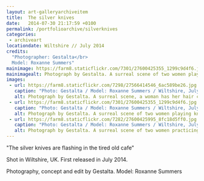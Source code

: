 ```yaml
---
layout: art-galleryarchiveitem
title:  The silver knives
date:   2014-07-30 21:17:59 +0100
permalink: /portfolioarchive/silverknives
categories:
 - archiveart
locationdate: Wiltshire // July 2014
credits:
  "Photographer: Gestalta</br>
  Model: Roxanne Summers"
mainimage: https://farm8.staticflickr.com/7301/27600425355_1299c9d4f6.jpg
mainimagealt: Photograph by Gestalta. A surreal scene of two women playing knife games
images:
 - url: https://farm8.staticflickr.com/7298/27566414546_6ac589be26.jpg
   caption: "Photo: Gestalta / Model: Roxanne Summers / Wiltshire, July 2014"
   alt: Photograph by Gestalta. A surreal scene, a woman has her hair cut with a knife
 - url: https://farm8.staticflickr.com/7301/27600425355_1299c9d4f6.jpg
   caption: "Photo: Gestalta / Model: Roxanne Summers / Wiltshire, July 2014"
   alt: Photograph by Gestalta. A surreal scene of two women playing knife games
 - url: https://farm8.staticflickr.com/7282/27600425995_8fc18d5ff0.jpg
   caption: "Photo: Gestalta / Model: Roxanne Summers / Wiltshire, July 2014"
   alt: Photograph by Gestalta. A surreal scene of two women practicing knife throwing
---
```

"The silver knives are flashing in the tired old cafe"

Shot in Wiltshire, UK. First released in July 2014.

Photography, concept and edit by Gestalta. Model: Roxanne Summers
